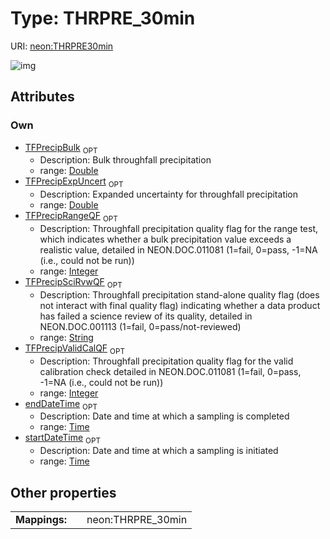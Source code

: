 
# Type: THRPRE_30min




URI: [neon:THRPRE30min](https://data.neonscience.org/THRPRE30min)


![img](http://yuml.me/diagram/nofunky;dir:TB/class/[THRPRE30min&#124;TFPrecipBulk:double%20%3F;TFPrecipExpUncert:double%20%3F;TFPrecipRangeQF:integer%20%3F;startDateTime:time%20%3F;endDateTime:time%20%3F;TFPrecipSciRvwQF:string%20%3F;TFPrecipValidCalQF:integer%20%3F])

## Attributes


### Own

 * [TFPrecipBulk](TFPrecipBulk.md)  <sub>OPT</sub>
    * Description: Bulk throughfall precipitation
    * range: [Double](types/Double.md)
 * [TFPrecipExpUncert](TFPrecipExpUncert.md)  <sub>OPT</sub>
    * Description: Expanded uncertainty for throughfall precipitation
    * range: [Double](types/Double.md)
 * [TFPrecipRangeQF](TFPrecipRangeQF.md)  <sub>OPT</sub>
    * Description: Throughfall precipitation quality flag for the range test, which indicates whether a bulk precipitation value exceeds a realistic value, detailed in NEON.DOC.011081 (1=fail, 0=pass, -1=NA (i.e., could not be run))
    * range: [Integer](types/Integer.md)
 * [TFPrecipSciRvwQF](TFPrecipSciRvwQF.md)  <sub>OPT</sub>
    * Description: Throughfall precipitation stand-alone quality flag (does not interact with final quality flag) indicating whether a data product has failed a science review of its quality, detailed in NEON.DOC.001113 (1=fail, 0=pass/not-reviewed)
    * range: [String](types/String.md)
 * [TFPrecipValidCalQF](TFPrecipValidCalQF.md)  <sub>OPT</sub>
    * Description: Throughfall precipitation quality flag for the valid calibration check detailed in NEON.DOC.011081 (1=fail, 0=pass, -1=NA (i.e., could not be run))
    * range: [Integer](types/Integer.md)
 * [endDateTime](endDateTime.md)  <sub>OPT</sub>
    * Description: Date and time at which a sampling is completed
    * range: [Time](types/Time.md)
 * [startDateTime](startDateTime.md)  <sub>OPT</sub>
    * Description: Date and time at which a sampling is initiated
    * range: [Time](types/Time.md)

## Other properties

|  |  |  |
| --- | --- | --- |
| **Mappings:** | | neon:THRPRE_30min |

